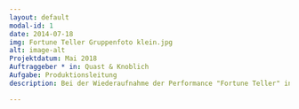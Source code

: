 ```yaml
---
layout: default
modal-id: 1
date: 2014-07-18
img: Fortune Teller Gruppenfoto klein.jpg
alt: image-alt
Projektdatum: Mai 2018
Auftraggeber * in: Quast & Knoblich
Aufgabe: Produktionsleitung
description: Bei der Wiederaufnahme der Performance "Fortune Teller" in den Sophiensälen in Berlin habe ich die Produktionsleitung gemacht. Das beinhaltete die Erstellung des Finanzplans, Betreuung des Budgets, die Erstellung von Zeitplänen, die Kommunikation mit dem Spielort, die Organisation und Betreuung der Proben und Aufführungen, sowie die Abrechnung des Projekts. 

---
```

